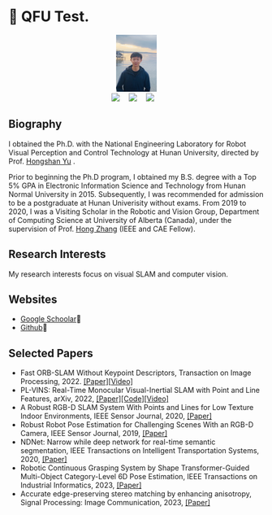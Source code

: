 # 🐷 QFU Test.

</div>
<div align="center">  
<img width="80" src="https://raw.githubusercontent.com/cnqiangfu/CV/master/content/authors/admin/avatar.jpg" />
</div>

</div>
 <!-- profile logo -->
  <div align="center">  
    <a href="https://scholar.google.com/citations?user=-FwJwKMAAAAJ&hl=en"><img src="https://img.shields.io/badge/-Google%20-orange" /></a>&emsp; 
    <a href="https://github.com/cnqiangfu"><img src="https://img.shields.io/badge/-Github%20-orange" /></a>&emsp;
    <a href="https://space.bilibili.com/60682246"><img src="https://img.shields.io/badge/-Bilibili%20-orange" /></a>&emsp;
</div>

## Biography
I obtained the Ph.D. with the National Engineering Laboratory for Robot Visual Perception and Control Technology at Hunan University, directed by Prof. [Hongshan Yu](http://eeit.hnu.edu.cn/info/1289/4535.htm) . 

Prior to beginning the Ph.D program, I obtained my B.S. degree with a Top 5% GPA in Electronic Information Science and Technology from Hunan Normal University in 2015. Subsequently, I was recommended for admission to be a postgraduate at Hunan Univerisity without exams. From 2019 to 2020, I was a Visiting Scholar in the Robotic and Vision Group, Department of Computing Science at University of Alberta (Canada), under the supervision of Prof. [Hong Zhang](http://webdocs.cs.ualberta.ca/~zhang/) (IEEE and CAE Fellow).

## Research Interests
My research interests focus on visual SLAM and computer vision.

## Websites
- [Google Schoolar](https://scholar.google.com/citations?user=-FwJwKMAAAAJ&hl=en)🌟
- [Github](https://github.com/cnqiangfu)🌟

## Selected Papers

- Fast ORB-SLAM Without Keypoint Descriptors, Transaction on Image Processing, 2022. [[Paper]](https://ieeexplore.ieee.org/abstract/document/9662662/)[[Video]](https://www.bilibili.com/video/BV1wT4y1j7hf)
- PL-VINS: Real-Time Monocular Visual-Inertial SLAM with Point and Line Features, arXiv, 2022, [[Paper]](https://arxiv.org/abs/2009.07462)[[Code]](https://github.com/cnqiangfu/PL-VINS)[[Video]](https://www.bilibili.com/video/BV1464y1F7hk)
- A Robust RGB-D SLAM System With Points and Lines for Low Texture Indoor Environments, IEEE Sensor Journal, 2020, [[Paper]](https://ieeexplore.ieee.org/abstract/document/8756267)
- Robust Robot Pose Estimation for Challenging Scenes With an RGB-D Camera, IEEE Sensor Journal, 2019, [[Paper]](https://ieeexplore.ieee.org/abstract/document/8554288)
- NDNet: Narrow while deep network for real-time semantic segmentation, IEEE Transactions on Intelligent Transportation Systems, 2020, [[Paper]](https://ieeexplore.ieee.org/abstract/document/9078852)
- Robotic Continuous Grasping System by Shape Transformer-Guided Multi-Object Category-Level 6D Pose Estimation, IEEE Transactions on Industrial Informatics, 2023,  [[Paper]](https://ieeexplore.ieee.org/abstract/document/10043016)
- Accurate edge-preserving stereo matching by enhancing anisotropy, Signal Processing: Image Communication, 2023, [[Paper]](https://www.sciencedirect.com/science/article/abs/pii/S0923596523000279)
